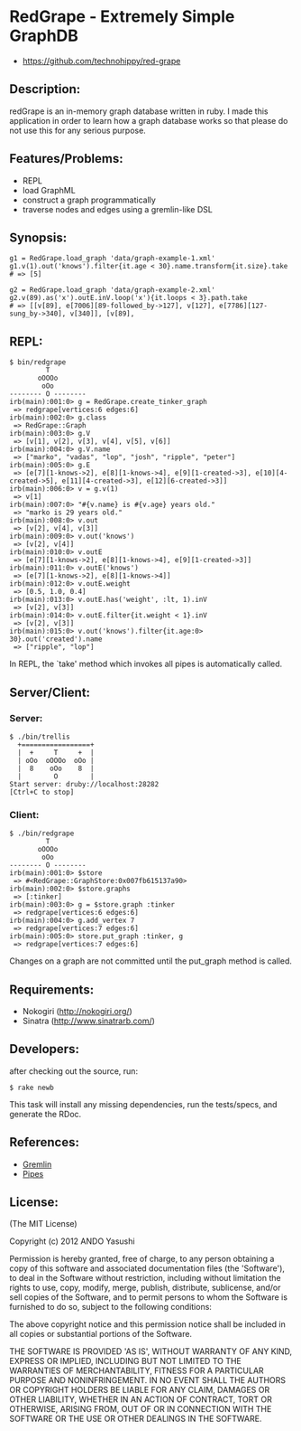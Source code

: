 # RedGrape - Extremely Simple GraphDB

* https://github.com/technohippy/red-grape

## Description:

redGrape is an in-memory graph database written in ruby. I made this application in order to learn how a graph database works so that please do not use this for any serious purpose.

## Features/Problems:

* REPL
* load GraphML
* construct a graph programmatically
* traverse nodes and edges using a gremlin-like DSL

## Synopsis:

    g1 = RedGrape.load_graph 'data/graph-example-1.xml'
    g1.v(1).out('knows').filter{it.age < 30}.name.transform{it.size}.take
    # => [5]

    g2 = RedGrape.load_graph 'data/graph-example-2.xml'
    g2.v(89).as('x').outE.inV.loop('x'){it.loops < 3}.path.take
    # => [[v[89], e[7006][89-followed_by->127], v[127], e[7786][127-sung_by->340], v[340]], [v[89], 

## REPL:

    $ bin/redgrape
             T
           oOOOo
            oOo
    -------- O --------
    irb(main):001:0> g = RedGrape.create_tinker_graph
     => redgrape[vertices:6 edges:6] 
    irb(main):002:0> g.class
     => RedGrape::Graph 
    irb(main):003:0> g.V
     => [v[1], v[2], v[3], v[4], v[5], v[6]] 
    irb(main):004:0> g.V.name
     => ["marko", "vadas", "lop", "josh", "ripple", "peter"] 
    irb(main):005:0> g.E
     => [e[7][1-knows->2], e[8][1-knows->4], e[9][1-created->3], e[10][4-created->5], e[11][4-created->3], e[12][6-created->3]] 
    irb(main):006:0> v = g.v(1)
     => v[1] 
    irb(main):007:0> "#{v.name} is #{v.age} years old."
     => "marko is 29 years old." 
    irb(main):008:0> v.out
     => [v[2], v[4], v[3]] 
    irb(main):009:0> v.out('knows')
     => [v[2], v[4]] 
    irb(main):010:0> v.outE
     => [e[7][1-knows->2], e[8][1-knows->4], e[9][1-created->3]] 
    irb(main):011:0> v.outE('knows')
     => [e[7][1-knows->2], e[8][1-knows->4]] 
    irb(main):012:0> v.outE.weight
     => [0.5, 1.0, 0.4] 
    irb(main):013:0> v.outE.has('weight', :lt, 1).inV
     => [v[2], v[3]] 
    irb(main):014:0> v.outE.filter{it.weight < 1}.inV
     => [v[2], v[3]] 
    irb(main):015:0> v.out('knows').filter{it.age:0> 30}.out('created').name
     => ["ripple", "lop"] 

In REPL, the `take' method which invokes all pipes is automatically called.

## Server/Client:

### Server:

    $ ./bin/trellis
      +=================+
      |  +     T     +  |
      | oOo  oOOOo  oOo |
      |  8    oOo    8  |
      |        O        |       
    Start server: druby://localhost:28282
    [Ctrl+C to stop]

### Client:

    $ ./bin/redgrape 
             T
           oOOOo
            oOo
    -------- O --------
    irb(main):001:0> $store
     => #<RedGrape::GraphStore:0x007fb615137a90> 
    irb(main):002:0> $store.graphs
     => [:tinker] 
    irb(main):003:0> g = $store.graph :tinker
     => redgrape[vertices:6 edges:6] 
    irb(main):004:0> g.add_vertex 7
     => redgrape[vertices:7 edges:6] 
    irb(main):005:0> store.put_graph :tinker, g
     => redgrape[vertices:7 edges:6] 

Changes on a graph are not committed until the put_graph method is called.

## Requirements:

* Nokogiri (http://nokogiri.org/)
* Sinatra (http://www.sinatrarb.com/)

## Developers:

after checking out the source, run:

    $ rake newb

This task will install any missing dependencies, run the tests/specs,
and generate the RDoc.

## References:

* [Gremlin](https://github.com/tinkerpop/gremlin/wiki)
* [Pipes](https://github.com/tinkerpop/pipes/wiki/)

## License:

(The MIT License)

Copyright (c) 2012 ANDO Yasushi

Permission is hereby granted, free of charge, to any person obtaining
a copy of this software and associated documentation files (the
'Software'), to deal in the Software without restriction, including
without limitation the rights to use, copy, modify, merge, publish,
distribute, sublicense, and/or sell copies of the Software, and to
permit persons to whom the Software is furnished to do so, subject to
the following conditions:

The above copyright notice and this permission notice shall be
included in all copies or substantial portions of the Software.

THE SOFTWARE IS PROVIDED 'AS IS', WITHOUT WARRANTY OF ANY KIND,
EXPRESS OR IMPLIED, INCLUDING BUT NOT LIMITED TO THE WARRANTIES OF
MERCHANTABILITY, FITNESS FOR A PARTICULAR PURPOSE AND NONINFRINGEMENT.
IN NO EVENT SHALL THE AUTHORS OR COPYRIGHT HOLDERS BE LIABLE FOR ANY
CLAIM, DAMAGES OR OTHER LIABILITY, WHETHER IN AN ACTION OF CONTRACT,
TORT OR OTHERWISE, ARISING FROM, OUT OF OR IN CONNECTION WITH THE
SOFTWARE OR THE USE OR OTHER DEALINGS IN THE SOFTWARE.
